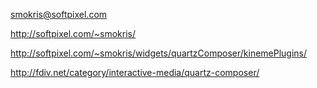 

smokris@softpixel.com

http://softpixel.com/~smokris/

http://softpixel.com/~smokris/widgets/quartzComposer/kinemePlugins/

http://fdiv.net/category/interactive-media/quartz-composer/